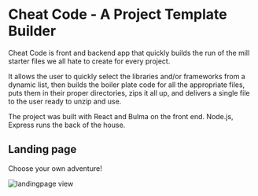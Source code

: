 # Cheat Code - A Project Template Builder

Cheat Code is front and backend app that quickly builds the run of the mill starter files we all hate to create for every project.

It allows the user to quickly select the libraries and/or frameworks from a dynamic list, then builds the boiler plate code for all the appropriate files, puts them in their proper directories, zips it all up, and delivers a single file to the user ready to unzip and use.

The project was built with React and Bulma on the front end. Node.js, Express runs the back of the house.

## Landing page
Choose your own adventure!

![landingpage view](https://github.com/gwilken/boilerplate-project-template-builder/blob/master/images/bp-01.jpeg)
